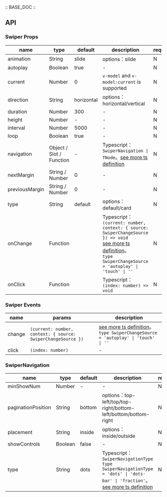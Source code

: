 :: BASE_DOC ::

## API
### Swiper Props

name | type | default | description | required
-- | -- | -- | -- | --
animation | String | slide | options：slide | N
autoplay | Boolean | true | \- | N
current | Number | 0 | `v-model` and `v-model:current` is supported | N
direction | String | horizontal | options：horizontal/vertical | N
duration | Number | 300 | \- | N
height | Number | - | \- | N
interval | Number | 5000 | \- | N
loop | Boolean | true | \- | N
navigation | Object / Slot / Function | - | Typescript：`SwiperNavigation \| TNode`。[see more ts definition](https://github.com/Tencent/tdesign-mobile-vue/blob/develop/src/common.ts) | N
nextMargin | String / Number | 0 | \- | N
previousMargin | String / Number | 0 | \- | N
type | String | default | options：default/card | N
onChange | Function |  | Typescript：`(current: number, context: { source: SwiperChangeSource }) => void`<br/>[see more ts definition](https://github.com/Tencent/tdesign-mobile-vue/tree/develop/src/swiper/type.ts)。<br/>`type SwiperChangeSource = 'autoplay' \| 'touch' \| ''`<br/> | N
onClick | Function |  | Typescript：`(index: number) => void`<br/> | N

### Swiper Events

name | params | description
-- | -- | --
change | `(current: number, context: { source: SwiperChangeSource })` | [see more ts definition](https://github.com/Tencent/tdesign-mobile-vue/tree/develop/src/swiper/type.ts)。<br/>`type SwiperChangeSource = 'autoplay' \| 'touch' \| ''`<br/>
click | `(index: number)` | \-

### SwiperNavigation

name | type | default | description | required
-- | -- | -- | -- | --
minShowNum | Number | - | \- | N
paginationPosition | String | bottom | options：top-left/top/top-right/bottom-left/bottom/bottom-right | N
placement | String | inside | options：inside/outside | N
showControls | Boolean | false | \- | N
type | String | dots | Typescript：`SwiperNavigationType` `type SwiperNavigationType = 'dots' \| 'dots-bar' \| 'fraction'`。[see more ts definition](https://github.com/Tencent/tdesign-mobile-vue/tree/develop/src/swiper/type.ts) | N
